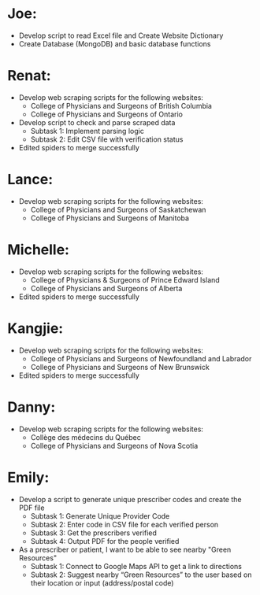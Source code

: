 # Joe: 
- Develop script to read Excel file and Create Website Dictionary
- Create Database (MongoDB) and basic database functions

# Renat: 
- Develop web scraping scripts for the following websites:
  - College of Physicians and Surgeons of British Columbia
  - College of Physicians and Surgeons of Ontario
- Develop script to check and parse scraped data
  - Subtask 1: Implement parsing logic
  - Subtask 2: Edit CSV file with verification status
- Edited spiders to merge successfully

# Lance: 
- Develop web scraping scripts for the following websites:
  - College of Physicians and Surgeons of Saskatchewan
  - College of Physicians and Surgeons of Manitoba

# Michelle: 
- Develop web scraping scripts for the following websites:
  - College of Physicians & Surgeons of Prince Edward Island
  - College of Physicians and Surgeons of Alberta
- Edited spiders to merge successfully

# Kangjie: 
- Develop web scraping scripts for the following websites:
  - College of Physicians and Surgeons of Newfoundland and Labrador
  - College of Physicians and Surgeons of New Brunswick
- Edited spiders to merge successfully

# Danny: 
- Develop web scraping scripts for the following websites:
  - Collège des médecins du Québec
  - College of Physicians and Surgeons of Nova Scotia

# Emily: 
- Develop a script to generate unique prescriber codes and create the PDF file
  - Subtask 1: Generate Unique Provider Code
  - Subtask 2: Enter code in CSV file for each verified person
  - Subtask 3: Get the prescribers verified
  - Subtask 4: Output PDF for the people verified
- As a prescriber or patient, I want to be able to see nearby "Green Resources" 
  - Subtask 1: Connect to Google Maps API to get a link to directions
  - Subtask 2: Suggest nearby “Green Resources” to the user based on their location or input (address/postal code)

